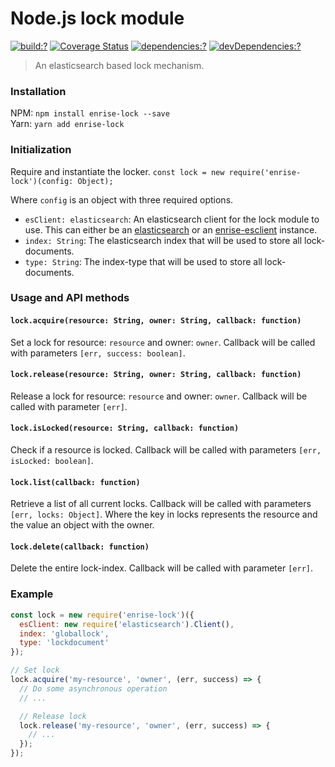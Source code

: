 # Node.js lock module

[![build:?](https://img.shields.io/travis/Enrise/node-lock.svg?style=flat-square)](https://travis-ci.org/Enrise/node-lock)
[![Coverage Status](https://img.shields.io/coveralls/Enrise/node-lock/master.svg?style=flat-square)](https://coveralls.io/github/Enrise/node-lock?branch=master)
[![dependencies:?](https://img.shields.io/david/Enrise/node-lock.svg?style=flat-square)](https://david-dm.org/Enrise/node-lock)
[![devDependencies:?](https://img.shields.io/david/dev/Enrise/node-lock.svg?style=flat-square)](https://david-dm.org/Enrise/node-lock)

> An elasticsearch based lock mechanism.

### Installation
NPM: `npm install enrise-lock --save`  
Yarn: `yarn add enrise-lock`

### Initialization
Require and instantiate the locker.
`const lock = new require('enrise-lock')(config: Object);`

Where `config` is an object with three required options.

- `esClient: elasticsearch`: An elasticsearch client for the lock module to use. This can either be an [elasticsearch](https://www.npmjs.com/package/elasticsearch) or an [enrise-esclient](https://www.npmjs.com/package/enrise-esclient) instance.
- `index: String`: The elasticsearch index that will be used to store all lock-documents.
- `type: String`: The index-type that will be used to store all lock-documents.

### Usage and API methods

#### `lock.acquire(resource: String, owner: String, callback: function)`
Set a lock for resource: `resource` and owner: `owner`. Callback will be called with parameters `[err, success: boolean]`.

#### `lock.release(resource: String, owner: String, callback: function)`
Release a lock for resource: `resource` and owner: `owner`. Callback will be called with parameter `[err]`.

#### `lock.isLocked(resource: String, callback: function)`
Check if a resource is locked. Callback will be called with parameters `[err, isLocked: boolean]`.

#### `lock.list(callback: function)`
Retrieve a list of all current locks. Callback will be called with parameters `[err, locks: Object]`. Where the key in locks represents the resource and the value an object with the owner.

#### `lock.delete(callback: function)`
Delete the entire lock-index. Callback will be called with parameter `[err]`.

### Example
```js
const lock = new require('enrise-lock')({
  esClient: new require('elasticsearch').Client(),
  index: 'globallock',
  type: 'lockdocument'
});

// Set lock
lock.acquire('my-resource', 'owner', (err, success) => {
  // Do some asynchronous operation
  // ...

  // Release lock
  lock.release('my-resource', 'owner', (err, success) => {
  	// ...
  });
});

```